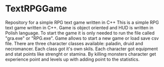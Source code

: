 # TextRPGGame
Repository for a simple RPG text game written in C++
This is a simple RPG text game written in C++. Game is object oriented and HUD is written in Polish language. To start the game it is only needed to run the file called "gra.exe" or "RPG.exe". 
Game allows to start a new game or load save csv file. There are three character classes available: paladin, druid and necromancer. Each class got it's own skils. Each character got equipment and stat points like strenght or stamina. By killing monsters character get experience point and levels up with adding point to the statistics.
